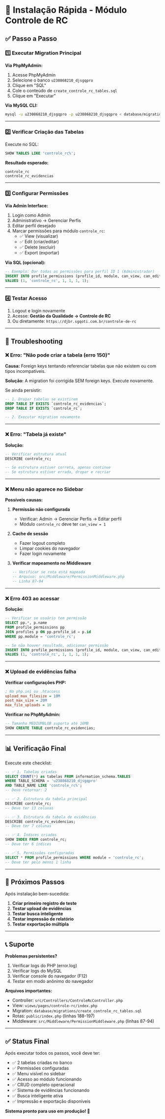 # 🚀 Instalação Rápida - Módulo Controle de RC

## ✅ Passo a Passo

### 1️⃣ Executar Migration Principal

**Via PhpMyAdmin:**
1. Acesse PhpMyAdmin
2. Selecione o banco `u230868210_djsgqpro`
3. Clique em "SQL"
4. Cole o conteúdo de `create_controle_rc_tables.sql`
5. Clique em "Executar"

**Via MySQL CLI:**
```bash
mysql -u u230868210_djsgqpro -p u230868210_djsgqpro < database/migrations/create_controle_rc_tables.sql
```

---

### 2️⃣ Verificar Criação das Tabelas

Execute no SQL:
```sql
SHOW TABLES LIKE 'controle_rc%';
```

**Resultado esperado:**
```
controle_rc
controle_rc_evidencias
```

---

### 3️⃣ Configurar Permissões

**Via Admin Interface:**
1. Login como Admin
2. Administrativo → Gerenciar Perfis
3. Editar perfil desejado
4. Marcar permissões para módulo `controle_rc`:
   - ✅ View (visualizar)
   - ✅ Edit (criar/editar)
   - ✅ Delete (excluir)
   - ✅ Export (exportar)

**Via SQL (opcional):**
```sql
-- Exemplo: Dar todas as permissões para perfil ID 1 (Administrador)
INSERT INTO profile_permissions (profile_id, module, can_view, can_edit, can_delete, can_export)
VALUES (1, 'controle_rc', 1, 1, 1, 1);
```

---

### 4️⃣ Testar Acesso

1. Logout e login novamente
2. Acesse: **Gestão da Qualidade → Controle de RC**
3. Ou diretamente: `https://djbr.sgqoti.com.br/controle-de-rc`

---

## 🔧 Troubleshooting

### ❌ Erro: "Não pode criar a tabela (erro 150)"

**Causa:** Foreign keys tentando referenciar tabelas que não existem ou com tipos incompatíveis.

**Solução:** A migration foi corrigida SEM foreign keys. Execute novamente.

Se ainda persistir:
```sql
-- 1. Dropar tabelas se existirem
DROP TABLE IF EXISTS `controle_rc_evidencias`;
DROP TABLE IF EXISTS `controle_rc`;

-- 2. Executar migration novamente
```

---

### ❌ Erro: "Tabela já existe"

**Solução:**
```sql
-- Verificar estrutura atual
DESCRIBE controle_rc;

-- Se estrutura estiver correta, apenas continue
-- Se estrutura estiver errada, dropar e recriar
```

---

### ❌ Menu não aparece no Sidebar

**Possíveis causas:**

1. **Permissão não configurada**
   - Verificar: Admin → Gerenciar Perfis → Editar perfil
   - Módulo `controle_rc` deve ter `can_view = 1`

2. **Cache de sessão**
   - Fazer logout completo
   - Limpar cookies do navegador
   - Fazer login novamente

3. **Verificar mapeamento no Middleware**
   ```sql
   -- Verificar se rota está mapeada
   -- Arquivo: src/Middleware/PermissionMiddleware.php
   -- Linha 87-94
   ```

---

### ❌ Erro 403 ao acessar

**Solução:**
```sql
-- Verificar se usuário tem permissão
SELECT pp.*, p.name 
FROM profile_permissions pp
JOIN profiles p ON pp.profile_id = p.id
WHERE pp.module = 'controle_rc';

-- Se não houver resultado, adicionar permissão
INSERT INTO profile_permissions (profile_id, module, can_view, can_edit, can_delete, can_export)
VALUES (1, 'controle_rc', 1, 1, 1, 1);
```

---

### ❌ Upload de evidências falha

**Verificar configurações PHP:**
```ini
; No php.ini ou .htaccess
upload_max_filesize = 10M
post_max_size = 20M
max_file_uploads = 10
```

**Verificar no PhpMyAdmin:**
```sql
-- Tamanho MEDIUMBLOB suporta até 16MB
SHOW CREATE TABLE controle_rc_evidencias;
```

---

## 📊 Verificação Final

Execute este checklist:

```sql
-- ✅ 1. Tabelas criadas
SELECT COUNT(*) as tabelas FROM information_schema.TABLES 
WHERE TABLE_SCHEMA = 'u230868210_djsgqpro' 
AND TABLE_NAME LIKE 'controle_rc%';
-- Deve retornar: 2

-- ✅ 2. Estrutura da tabela principal
DESCRIBE controle_rc;
-- Deve ter 13 colunas

-- ✅ 3. Estrutura da tabela de evidências
DESCRIBE controle_rc_evidencias;
-- Deve ter 7 colunas

-- ✅ 4. Índices criados
SHOW INDEX FROM controle_rc;
-- Deve ter 6 índices

-- ✅ 5. Permissões configuradas
SELECT * FROM profile_permissions WHERE module = 'controle_rc';
-- Deve ter pelo menos 1 linha
```

---

## 🎯 Próximos Passos

Após instalação bem-sucedida:

1. **Criar primeiro registro de teste**
2. **Testar upload de evidências**
3. **Testar busca inteligente**
4. **Testar impressão de relatório**
5. **Testar exportação múltipla**

---

## 📞 Suporte

**Problemas persistentes?**

1. Verificar logs do PHP (error.log)
2. Verificar logs do MySQL
3. Verificar console do navegador (F12)
4. Testar em modo anônimo do navegador

**Arquivos importantes:**
- Controller: `src/Controllers/ControleRcController.php`
- View: `views/pages/controle-rc/index.php`
- Migration: `database/migrations/create_controle_rc_tables.sql`
- Rotas: `public/index.php` (linhas 188-197)
- Middleware: `src/Middleware/PermissionMiddleware.php` (linhas 87-94)

---

## ✅ Status Final

Após executar todos os passos, você deve ter:

- ✅ 2 tabelas criadas no banco
- ✅ Permissões configuradas
- ✅ Menu visível no sidebar
- ✅ Acesso ao módulo funcionando
- ✅ CRUD completo operacional
- ✅ Sistema de evidências funcionando
- ✅ Busca inteligente ativa
- ✅ Impressão e exportação disponíveis

**Sistema pronto para uso em produção! 🎉**
